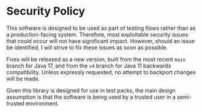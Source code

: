 # Security Policy

This software is designed to be used as part of testing flows
rather than as a production-facing system. Therefore, most
exploitable security issues that could occur will not have
significant impact. However, should an issue be identified, I
will strive to fix these issues as soon as possible.

Fixes will be released as a new version, built from the most
recent `main` branch for Java 17, and from the `v4` branch for
Java 11 backwards compatibility. Unless expressly requested,
no attempt to backport changes will be made.

Given this library is designed for use in test packs, the main
design assumption is that the software is being used by a
trusted user in a semi-trusted environment.
